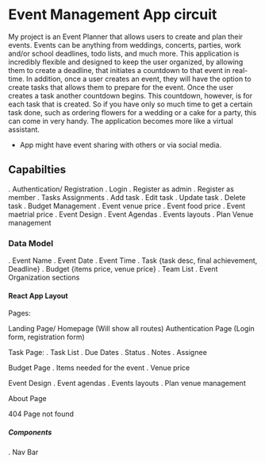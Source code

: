 
# Event Management App circuit

My project is an Event Planner that allows users to create and plan their events. Events can be anything from weddings, concerts, parties, work and/or school deadlines, todo lists, and much more. This application is incredibly flexible and designed to keep the user organized, by allowing them to create a deadline, that initiates a countdown to that event in real-time. In addition, once a user creates an event, they will have the option to create tasks that allows them to prepare for the event. Once the user creates a task another countdown begins. This countdown, however, is for each task that is created. So if you have only so much time to get a certain task done, such as ordering flowers for a wedding or a cake for a party, this can come in very handy. The application becomes more like a virtual assistant.

* App might have event sharing with others or via social media.

## Capabilties 
. Authentication/ Registration
    . Login 
    . Register as admin
    . Register as member
. Tasks Assignments
    . Add task
    . Edit task
    . Update task
    . Delete task
. Budget Management
    . Event venue price
    . Event food price
    . Event maetrial price
. Event Design
    . Event Agendas
    . Events layouts
    . Plan Venue management


### Data Model
. Event Name
. Event Date
. Event Time
. Task {task desc, final achievement, Deadline}
. Budget {items price, venue price}
. Team List
. Event Organization sections 

#### React App Layout

Pages: 

Landing Page/ Homepage (Will show all routes)
Authentication Page (Login form, registration form)

Task Page: 
    . Task List
    . Due Dates
    . Status
    . Notes
    . Assignee

Budget Page
    . Items needed for the event
    . Venue price

Event Design
    . Event agendas
    . Events layouts
    . Plan venue management

About Page

404 Page not found

##### Components

. Nav Bar



